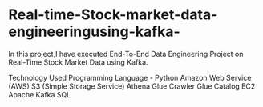 # Real-time-Stock-market-data-engineeringusing-kafka-


In this project,I have executed End-To-End Data Engineering Project on Real-Time Stock Market Data using Kafka.



Technology Used
Programming Language - Python
Amazon Web Service (AWS)
S3 (Simple Storage Service)
Athena
Glue Crawler
Glue Catalog
EC2
Apache Kafka
SQL
